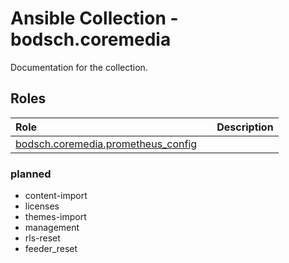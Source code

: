 # Ansible Collection - bodsch.coremedia

Documentation for the collection.

## Roles

| Role                                                                       | | Description |
|:---------------------------------------------------------------------------| :---- | :---- |
| [bodsch.coremedia.prometheus_config](./roles/prometheus_config/README.md)           |       |       |


### planned
 - content-import
 - licenses
 - themes-import
 - management
 - rls-reset
 - feeder_reset
